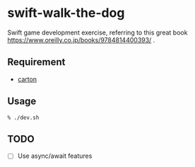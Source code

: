 # swift-walk-the-dog

Swift game development exercise, referring to this great book https://www.oreilly.co.jp/books/9784814400393/ .

## Requirement

- [carton](https://github.com/swiftwasm/carton)

## Usage

```
% ./dev.sh
```

## TODO

- [ ] Use async/await features
